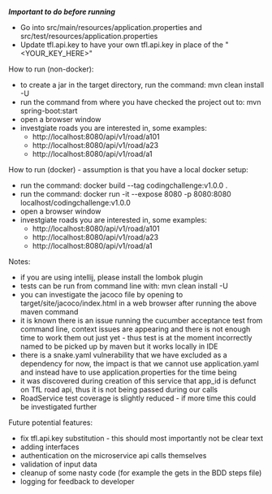 ***Important to do before running***
- Go into src/main/resources/application.properties and src/test/resources/application.properties
- Update tfl.api.key to have your own tfl.api.key in place of the "<YOUR_KEY_HERE>"

How to run (non-docker):
- to create a jar in the target directory, run the command: mvn clean install -U
- run the command from where you have checked the project out to: mvn spring-boot:start
- open a browser window
- investgiate roads you are interested in, some examples:
    - http://localhost:8080/api/v1/road/a101
    - http://localhost:8080/api/v1/road/a23
    - http://localhost:8080/api/v1/road/a1

How to run (docker) - assumption is that you have a local docker setup:
- run the command: docker build --tag codingchallenge:v1.0.0 .
- run the command: docker run -it --expose 8080 -p 8080:8080 localhost/codingchallenge:v1.0.0
- open a browser window
- investgiate roads you are interested in, some examples:
    - http://localhost:8080/api/v1/road/a101
    - http://localhost:8080/api/v1/road/a23
    - http://localhost:8080/api/v1/road/a1


Notes:
- if you are using intellij, please install the lombok plugin
- tests can be run from command line with: mvn clean install -U
- you can investigate the jacoco file by opening to target/site/jacoco/index.html in a web browser after running the above maven command
- it is known there is an issue running the cucumber acceptance test from command line, context issues are appearing and there is not enough time to work them out just yet - thus test is at the moment incorrectly named to be picked up by maven but it works locally in IDE
- there is a snake.yaml vulnerability that we have excluded as a dependency for now, the impact is that we cannot use application.yaml and instead have to use application.properties for the time being
- it was discovered during creation of this service that app_id is defunct on TfL road api, thus it is not being passed during our calls
- RoadService test coverage is slightly reduced - if more time this could be investigated further

Future potential features:
- fix tfl.api.key substitution - this should most importantly not be clear text
- adding interfaces
- authentication on the microservice api calls themselves
- validation of input data
- cleanup of some nasty code (for example the gets in the BDD steps file)
- logging for feedback to developer
